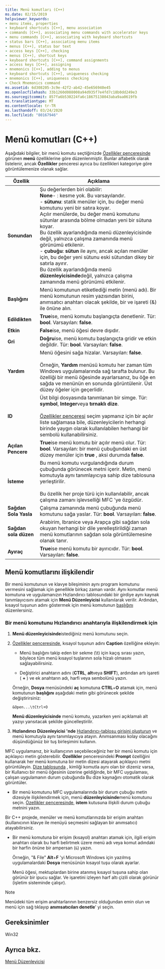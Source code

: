 ```yaml
---
title: Menü komutları (C++)
ms.date: 02/15/2019
helpviewer_keywords:
- menu items, properties
- keyboard shortcuts [C++], menu association
- commands [C++], associating menu commands with accelerator keys
- menu commands [C++], associating with keyboard shortcuts
- status bars [C++], associating menu items
- menus [C++], status bar text
- access keys [C++], checking
- menus [C++], shortcut keys
- keyboard shortcuts [C++], command assignments
- access keys [C++], assigning
- mnemonics [C++], adding to menus
- keyboard shortcuts [C++], uniqueness checking
- mnemonics [C++], uniqueness checking
- Check Mnemonics command
ms.assetid: 6d308205-3c9e-42f2-ab42-45e656940e45
ms.openlocfilehash: 33b1260d088008a94d935f7e4fd7c18b0dd249e3
ms.sourcegitcommit: 857fa6b530224fa6c18675138043aba9aa0619fb
ms.translationtype: MT
ms.contentlocale: tr-TR
ms.lasthandoff: 03/24/2020
ms.locfileid: "80167946"
---
```

# <a name="menu-commands-c"></a>Menü komutları (C++)

Aşağıdaki bilgiler, bir menü komutu seçtiğinizde [Özellikler penceresinde](/visualstudio/ide/reference/properties-window) görünen **menü** özelliklerine göre düzenlenmiştir. Bunlar alfabetik olarak listelenir, ancak **Özellikler** penceresi ayrıca bu özellikleri kategoriye göre görüntülemenize olanak sağlar.

|Özellik|Açıklama|
|--------------|-----------------|
|**Sonundan**|Şu değerlerden biri olabilir:<br/>  **None**- : kesme yok. Bu varsayılandır.<br/>  - **sütunu**: statik menüler için, bu değer menü komutunu yeni bir satıra koyar.<br/>      Açılır menülerde, bu değer menü komutunu sütunlar arasında bölme olmadan yeni bir sütuna koyar.<br/>      Bu özellik ayarlandığında menü düzenleyicisinde değil, yalnızca çalışma zamanında menü görünümü etkilenir.<br />   - **çubuğu**: **sütun** ile aynı, ancak açılan menüler için, bu değer yeni sütunu eski sütundan dikey bir satırla ayırır.<br/>      Bu özellik ayarlandığında menü **düzenleyicisinde**değil, yalnızca çalışma zamanında menü görünümü etkilenir.|
|**Başlığını**|Menü komutunun etiketlediği metin (menü adı). Bir menü komutunun resim yazısından birini, anımsatıcı anahtarı olacak şekilde, bir ve işareti (&) ile önüne alın.|
|**Edildikten**|**True**ise, menü komutu başlangıçta denetlenir. Tür: **bool**. Varsayılan: **false**.|
|**Etkin**|**False**ise, menü öğesi devre dışıdır.|
|**Gri**|**Doğru**ise, menü komutu başlangıçta gridir ve etkin değildir. Tür: **bool**. Varsayılan: **false**.|
|**Yardım**|Menü öğesini sağa hizalar. Varsayılan: **false**.<br/><br/>Örneğin, **Yardım** menüsü komutu her zaman tüm Windows uygulamalarında sağ tarafta bulunur. Bu özelliği bir menü öğesinde ayarlarsanız, bu öğe en sağda ve menünün en sonunda görüntülenir. Üst düzey öğeler için geçerlidir.|
|**ID**|Üst bilgi dosyasında tanımlanan bir simge. Tür: **symbol**, **Integer**veya **tırnaklı dize**.<br/><br/>[Özellikler penceresi](/visualstudio/ide/reference/properties-window) seçim yapmanız için bir açılır liste sağlamasa bile, düzenleyicilerin herhangi birinde yaygın olarak kullanılabilen herhangi bir sembolü kullanabilirsiniz.|
|**Açılan Pencere**|**True**ise menü komutu bir açılır menü olur. Tür: **bool**. Varsayılan: bir menü çubuğundaki en üst düzey menüler için **true** , aksi durumda **false**.|
|**İsteme**|Bu menü komutu vurgulandığında durum çubuğunda görünecek metni içerir. Metin, menü komutuyla aynı tanımlayıcıya sahip dize tablosuna yerleştirilir.<br/><br/>Bu özellik her proje türü için kullanılabilir, ancak çalışma zamanı işlevselliği MFC 'ye özgüdür.|
|**Sağdan Sola Yasla**|Çalışma zamanında menü çubuğunda menü komutunu sağa yaslar. Tür: **bool**. Varsayılan: **false**.|
|**Sağdan sola düzen**|Arabirim, Ibranice veya Arapça gibi sağdan sola okuyan herhangi bir dile yerelleştirildiği zaman menü komutlarının sağdan sola görüntülemesine olanak tanır.|
|**Ayıraç**|**True**ise menü komutu bir ayırıcıdır. Tür: **bool**. Varsayılan: **false**.|

## <a name="associate-menu-commands"></a>Menü komutlarını ilişkilendir

Bir menü komutunun ve klavye bileşiminin aynı program komutunu vermesini sağlamak için genellikle birkaç zaman vardır. Aynı komutlar menü komutuna ve uygulamanızın Hızlandırıcı tablosundaki bir girdiye aynı kaynak tanımlayıcısını atamak için **Menü Düzenleyicisi** kullanılarak verilir. Ardından, kısayol tuşunun adını göstermek için menü komutunun [başlığını](../windows/menu-command-properties.md) düzenlersiniz.

### <a name="to-associate-a-menu-command-with-an-accelerator-key"></a>Bir menü komutunu Hızlandırıcı anahtarıyla ilişkilendirmek için

1. **Menü düzenleyicisinde**istediğiniz menü komutunu seçin.

1. [Özellikler penceresinde](/visualstudio/ide/reference/properties-window), kısayol tuşunun adını **Caption** özelliğine ekleyin:

   - Menü başlığını takip eden bir sekme (\t) için kaçış sırası yazın, böylece tüm menü kısayol tuşlarının sola hizalı olmasını sağlayabilirsiniz.

   - Değiştirici anahtarın adını (**CTRL**, **alt**veya **SHIFT**), ardından artı işareti ( **+** ) ve ek anahtarın adı, harfi veya sembolünü yazın.

   Örneğin, **Dosya** menüsündeki **aç** komutuna **CTRL**+**O** atamak için, menü komutunun **başlığını** aşağıdaki metin gibi görünecek şekilde değiştirirsiniz:

   ```
   &Open...\tCtrl+O
   ```

   **Menü düzenleyicisinde** menü komutu, yazarken yeni açıklamalı alt yazıyı yansıtacak şekilde güncelleştirilir.

1. **Hızlandırıcı Düzenleyicisi 'nde** [Hızlandırıcı-tablosu girişini oluşturun](../windows/adding-an-entry-to-an-accelerator-table.md) ve menü komutuyla aynı tanımlayıcıya atayın. Anımsanması kolay olacağını düşündüğünüz bir tuş birleşimini kullanın.

MFC uygulamanız, bir kullanıcının seçebileceğiniz her bir menü komutu için açıklayıcı metin gösterebilir. **Özellikler** penceresindeki **Prompt** özelliğini kullanarak her menü komutuna bir metin dizesi atayarak açıklayıcı metni görüntüleyin. [Dize tablosunda](../windows/string-editor.md) , kimliği komutla aynı olan bir dizeniz varsa, bir Kullanıcı bir menü öğesinin üzerine geldiğinde, bir MFC uygulaması, çalışan uygulamanın durum çubuğunda Bu dize kaynağını otomatik olarak görüntüler.

- Bir menü komutunu MFC uygulamalarında bir durum çubuğu metin dizesiyle ilişkilendirmek için, menü **düzenleyicisinde**menü komutunu seçin. [Özellikler penceresinde](/visualstudio/ide/reference/properties-window), **istem** kutusuna ilişkili durum çubuğu metnini yazın.

Bir C++ projede, menüler ve menü komutlarınızda bir erişim anahtarı (kullanıcının klavye ile menüyü seçmesini sağlayan bir anımsatıcı) atayabilirsiniz.

- Bir menü komutuna bir erişim (kısayol) anahtarı atamak için, ilgili erişim anahtarı olarak bu harfi belirtmek üzere menü adı veya komut adındaki bir harfin önüne bir ampersan (`&`) yazın.

   Örneğin, "& File" **Alt**+**F** 'yi Microsoft Windows için yazılmış uygulamalardaki **Dosya** menüsünün kısayol tuşu olarak ayarlar.

   Menü öğesi, mektuplardan birine atanmış kısayol tuşuna sahip olan görünür bir ipucu sağlar. Ve işaretini izleyen harf altı çizili olarak görünür (işletim sisteminde çalışır).

> [!NOTE]
> Menüdeki tüm erişim anahtarlarının benzersiz olduğundan emin olun ve menü için sağ tıklayıp **anımsatıcıları denetle**' yi seçin.

## <a name="requirements"></a>Gereksinimler

Win32

## <a name="see-also"></a>Ayrıca bkz.

[Menü Düzenleyicisi](../windows/menu-editor.md)

<!--
[Strings (ATL/MFC)](../atl-mfc-shared/strings-atl-mfc.md)<br/>-->
